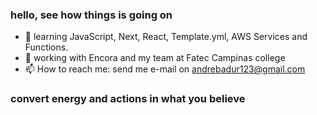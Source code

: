### hello, see how things is going on

- 🌱 learning JavaScript, Next, React, Template.yml, AWS Services and Functions.
- 👯 working with Encora and my team at Fatec Campinas college  
- 📫 How to reach me: send me e-mail on andrebadur123@gmail.com

### convert energy and actions in what you believe
